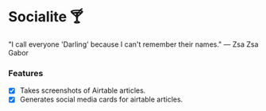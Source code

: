 # Socialite 🍸
"I call everyone 'Darling' because I can't remember their names." 
— Zsa Zsa Gabor

### Features
- [x] Takes screenshots of Airtable articles.
- [x] Generates social media cards for airtable articles.

